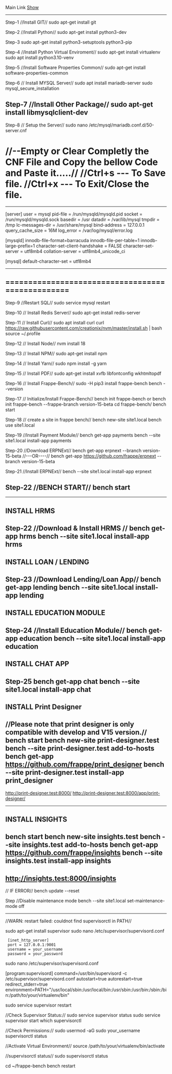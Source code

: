 Main Link [Show](https://www.thiscodeworks.com/embed/6503cf382644ed0013857820)

-----------------------------------------
Step-1  //Install GIT//
sudo apt-get install git
 
Step-2 //Install Python//
sudo apt-get install python3-dev
 
Step-3
sudo apt-get install python3-setuptools python3-pip
 
Step-4 //Install Python Virtual Enviroment//
sudo apt-get install virtualenv
sudo apt install python3.10-venv
 
Step-5 //Install Software Properties Common//
sudo apt-get install software-properties-common

Step-6 // Install MYSQL Server//
sudo apt install mariadb-server
sudo mysql_secure_installation
 
Step-7 //Install Other Package//
sudo apt-get install libmysqlclient-dev
---------------------------
 
Step-8 // Setup the Server//
sudo nano /etc/mysql/mariadb.conf.d/50-server.cnf

//--Empty or Clear Completly the CNF File and Copy the bellow Code and Paste it.....//
//Ctrl+s --- To Save file.
//Ctrl+x --- To Exit/Close the file.
=================================================
-------------------------------------------------

[server]
user = mysql
pid-file = /run/mysqld/mysqld.pid
socket = /run/mysqld/mysqld.sock
basedir = /usr
datadir = /var/lib/mysql
tmpdir = /tmp
lc-messages-dir = /usr/share/mysql
bind-address = 127.0.0.1
query_cache_size = 16M
log_error = /var/log/mysql/error.log


[mysqld]
innodb-file-format=barracuda
innodb-file-per-table=1
innodb-large-prefix=1
character-set-client-handshake = FALSE
character-set-server = utf8mb4
collation-server = utf8mb4_unicode_ci


[mysql]
default-character-set = utf8mb4

-------------------------------------------------
=================================================
-------------------------------------------------
 
Step-9 //Restart SQL//
sudo service mysql restart
 
Step-10 // Install Redis Server//
sudo apt-get install redis-server
 
Step-11 // Install Curl//
sudo apt install curl 
curl https://raw.githubusercontent.com/creationix/nvm/master/install.sh | bash
source ~/.profile

Step-12
// Install Node//
nvm install 18

Step-13 // Install NPM//
sudo apt-get install npm

Step-14 // Install Yarn//
sudo npm install -g yarn
 
Step-15 // Install PDF//
sudo apt-get install xvfb libfontconfig wkhtmltopdf
 
Step-16 // Install Frappe-Bench//
sudo -H pip3 install frappe-bench
bench --version

Step-17 // Initialize/Install Frappe-Bench//
bench init frappe-bench
or
bench init frappe-bench --frappe-branch version-15-beta
cd frappe-bench/
bench start
 
Step-18 // create a site in frappe bench//
bench new-site site1.local
bench use site1.local
 
Step-19 //Install Payment Module//
bench get-app payments
bench --site site1.local install-app payments

Step-20 //Download ERPNExt//
bench get-app erpnext --branch version-15-beta
//---OR----//
bench get-app https://github.com/frappe/erpnext --branch version-15-beta

Step-21 //Install ERPNExt//
bench --site site1.local install-app erpnext

Step-22 //BENCH START//
bench start
-------------------------------------------------
-------------------------------------------------
  
INSTALL HRMS
-------------
Step-22 //Download & Install HRMS //
bench get-app hrms
bench --site site1.local install-app hrms
-----------------------------------------

INSTALL LOAN / LENDING
----------------------
Step-23 //Download Lending/Loan App//
bench get-app lending
bench --site site1.local install-app lending
--------------------------------------------

INSTALL EDUCATION MODULE
------------------------
Step-24 //Install Education Module//
bench get-app education
bench --site site1.local install-app education
----------------------------------------------

INSTALL CHAT APP
---------------
Step-25
bench get-app chat
bench --site site1.local install-app chat
-----------------------------------------

INSTALL Print Designer
----------------------
//Please note that print designer is only compatible with develop and V15 version.//
bench start
bench new-site print-designer.test
bench --site print-designer.test add-to-hosts
bench get-app https://github.com/frappe/print_designer
bench --site print-designer.test install-app print_designer
-------
http://print-designer.test:8000/
http://print-designer.test:8000/app/print-designer/

-----------------------
INSTALL INSIGHTS
----------------
bench start
bench new-site insights.test
bench --site insights.test add-to-hosts
bench get-app https://github.com/frappe/insights
bench --site insights.test install-app insights
-------
http://insights.test:8000/insights
-----------------------------------------------

// IF ERROR//
bench update --reset

Step
//Disable maintenance mode
bench --site site1.local set-maintenance-mode off
_________________________________________________

//WARN: restart failed: couldnot find supervisorctl in PATH//

sudo apt-get install supervisor
sudo nano /etc/supervisor/supervisord.conf

     [inet_http_server]
     port = 127.0.0.1:9001
     username = your_username
     password = your_password

sudo nano /etc/supervisor/supervisord.conf


[program:supervisord]
command=/usr/bin/supervisord -c /etc/supervisor/supervisord.conf
autostart=true
autorestart=true
redirect_stderr=true
environment=PATH="/usr/local/sbin:/usr/local/bin:/usr/sbin:/usr/bin:/sbin:/bin:/path/to/your/virtualenv/bin"

sudo service supervisor restart

//Check Supervisor Status://
sudo service supervisor status
sudo service supervisor start
which supervisorctl

//Check Permissions://
sudo usermod -aG sudo your_username
supervisorctl status

//Activate Virtual Environment//
source /path/to/your/virtualenv/bin/activate

//supervisorctl status//
sudo supervisorctl status

cd ~/frappe-bench
bench restart

